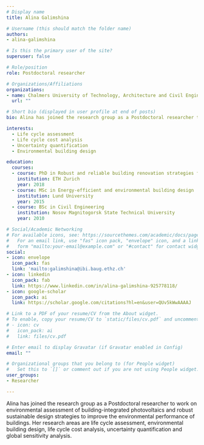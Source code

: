 ```yaml
---
# Display name
title: Alina Galimshina

# Username (this should match the folder name)
authors:
- alina-galimshina

# Is this the primary user of the site?
superuser: false

# Role/position
role: Postdoctoral researcher

# Organizations/Affiliations
organizations:
- name: Chalmers University of Technology, Architecture and Civil Engineering, Building Technology, Sustainable Building
  url: ""

# Short bio (displayed in user profile at end of posts)
bio: Alina has joined the research group as a Postdoctoral researcher to work on environmental assessment of building-integrated photovoltaics and robust sustainable design strategies to improve the environmental performance of buildings. Her research areas are life cycle assessment, environmental building design, life cycle cost analysis, uncertainty quantification and global sensitivity analysis.

interests:
  - Life cycle assessment
  - Life cycle cost analysis
  - Uncertainty quantification
  - Environmental building design

education:
  courses:
  - course: PhD in Robust and reliable building renovation strategies for environmental and economic performance
    institution: ETH Zurich
    year: 2018
  - course: MSc in Energy-efficient and environmental building design
    institution: Lund University
    year: 2015
  - course: BSc in Civil Engineering
    institution: Nosov Magnitogorsk State Technical University
    year: 2010

# Social/Academic Networking
# For available icons, see: https://sourcethemes.com/academic/docs/page-builder/#icons
#   For an email link, use "fas" icon pack, "envelope" icon, and a link in the
#   form "mailto:your-email@example.com" or "#contact" for contact widget.
social:
- icon: envelope
  icon_pack: fas
  link: 'mailto:galimshina@ibi.baug.ethz.ch'
- icon: linkedin
  icon_pack: fab
  link: https://www.linkedin.com/in/alina-galimshina-925778118/
- icon: google-scholar
  icon_pack: ai
  link: https://scholar.google.com/citations?hl=en&user=QUv5kWwAAAAJ

# Link to a PDF of your resume/CV from the About widget.
# To enable, copy your resume/CV to `static/files/cv.pdf` and uncomment the lines below.
# - icon: cv
#   icon_pack: ai
#   link: files/cv.pdf

# Enter email to display Gravatar (if Gravatar enabled in Config)
email: ""

# Organizational groups that you belong to (for People widget)
#   Set this to `[]` or comment out if you are not using People widget.
user_groups:
- Researcher

---
```

Alina has joined the research group as a Postdoctoral researcher to work on environmental assessment of building-integrated photovoltaics and robust sustainable design strategies to improve the environmental performance of buildings. Her research areas are life cycle assessment, environmental building design, life cycle cost analysis, uncertainty quantification and global sensitivity analysis.
